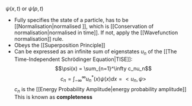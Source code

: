$\psi(x,t)$ or $\psi(p,t)$
- Fully specifies the state of a particle, has to be [[Normalisation|normalised ]], which is [[Conservation of normalisation|normalised in time]]. If not, apply the [[Wavefunction normalisation]] rule.
- Obeys the [[Superposition Principle]]
- Can be expressed as an infinite sum of eigenstates $u_n$ of the [[The Time-Independent Schrödinger Equation|TISE]]:
$$\psi(x) = \sum_{n=1}^\infty c_nu_n$$
$$c_n = \int_{-\infty}^{\infty}u^*_n(x)\psi(x)dx = <u_n, \psi>$$
$c_n$ is the [[Energy Probability Amplitude|energy probability amplitude]]
This is known as **completeness**
